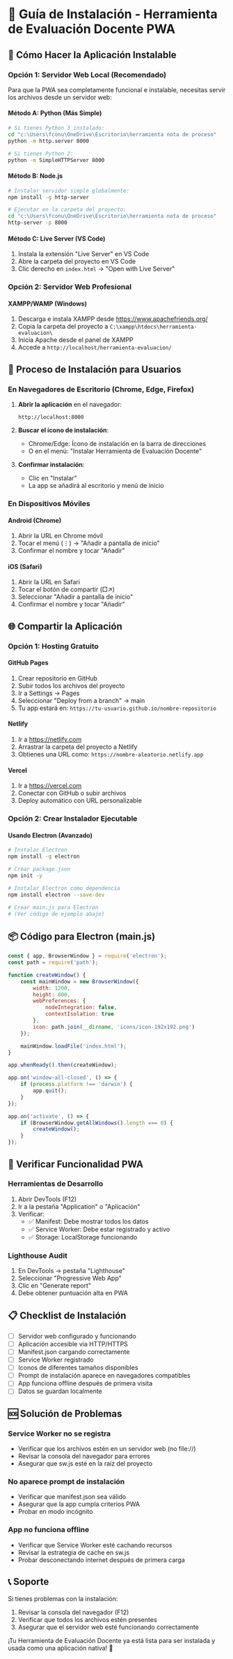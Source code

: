 # 📱 Guía de Instalación - Herramienta de Evaluación Docente PWA

## 🚀 Cómo Hacer la Aplicación Instalable

### Opción 1: Servidor Web Local (Recomendado)

Para que la PWA sea completamente funcional e instalable, necesitas servir los archivos desde un servidor web:

#### **Método A: Python (Más Simple)**
```bash
# Si tienes Python 3 instalado:
cd "c:\Users\fconu\OneDrive\Escritorio\herramienta nota de proceso"
python -m http.server 8000

# Si tienes Python 2:
python -m SimpleHTTPServer 8000
```

#### **Método B: Node.js**
```bash
# Instalar servidor simple globalmente:
npm install -g http-server

# Ejecutar en la carpeta del proyecto:
cd "c:\Users\fconu\OneDrive\Escritorio\herramienta nota de proceso"
http-server -p 8000
```

#### **Método C: Live Server (VS Code)**
1. Instala la extensión "Live Server" en VS Code
2. Abre la carpeta del proyecto en VS Code
3. Clic derecho en `index.html` → "Open with Live Server"

### Opción 2: Servidor Web Profesional

#### **XAMPP/WAMP (Windows)**
1. Descarga e instala XAMPP desde https://www.apachefriends.org/
2. Copia la carpeta del proyecto a `C:\xampp\htdocs\herramienta-evaluacion\`
3. Inicia Apache desde el panel de XAMPP
4. Accede a `http://localhost/herramienta-evaluacion/`

## 📲 Proceso de Instalación para Usuarios

### En Navegadores de Escritorio (Chrome, Edge, Firefox)

1. **Abrir la aplicación** en el navegador:
   ```
   http://localhost:8000
   ```

2. **Buscar el ícono de instalación**:
   - Chrome/Edge: Ícono de instalación en la barra de direcciones
   - O en el menú: "Instalar Herramienta de Evaluación Docente"

3. **Confirmar instalación**:
   - Clic en "Instalar"
   - La app se añadirá al escritorio y menú de inicio

### En Dispositivos Móviles

#### **Android (Chrome)**
1. Abrir la URL en Chrome móvil
2. Tocar el menú (⋮) → "Añadir a pantalla de inicio"
3. Confirmar el nombre y tocar "Añadir"

#### **iOS (Safari)**
1. Abrir la URL en Safari
2. Tocar el botón de compartir (□↗)
3. Seleccionar "Añadir a pantalla de inicio"
4. Confirmar el nombre y tocar "Añadir"

## 🌐 Compartir la Aplicación

### Opción 1: Hosting Gratuito

#### **GitHub Pages**
1. Crear repositorio en GitHub
2. Subir todos los archivos del proyecto
3. Ir a Settings → Pages
4. Seleccionar "Deploy from a branch" → main
5. Tu app estará en: `https://tu-usuario.github.io/nombre-repositorio`

#### **Netlify**
1. Ir a https://netlify.com
2. Arrastrar la carpeta del proyecto a Netlify
3. Obtienes una URL como: `https://nombre-aleatorio.netlify.app`

#### **Vercel**
1. Ir a https://vercel.com
2. Conectar con GitHub o subir archivos
3. Deploy automático con URL personalizable

### Opción 2: Crear Instalador Ejecutable

#### **Usando Electron (Avanzado)**
```bash
# Instalar Electron
npm install -g electron

# Crear package.json
npm init -y

# Instalar Electron como dependencia
npm install electron --save-dev

# Crear main.js para Electron
# (Ver código de ejemplo abajo)
```

## 📦 Código para Electron (main.js)

```javascript
const { app, BrowserWindow } = require('electron');
const path = require('path');

function createWindow() {
    const mainWindow = new BrowserWindow({
        width: 1200,
        height: 800,
        webPreferences: {
            nodeIntegration: false,
            contextIsolation: true
        },
        icon: path.join(__dirname, 'icons/icon-192x192.png')
    });

    mainWindow.loadFile('index.html');
}

app.whenReady().then(createWindow);

app.on('window-all-closed', () => {
    if (process.platform !== 'darwin') {
        app.quit();
    }
});

app.on('activate', () => {
    if (BrowserWindow.getAllWindows().length === 0) {
        createWindow();
    }
});
```

## 🔧 Verificar Funcionalidad PWA

### Herramientas de Desarrollo
1. Abrir DevTools (F12)
2. Ir a la pestaña "Application" o "Aplicación"
3. Verificar:
   - ✅ Manifest: Debe mostrar todos los datos
   - ✅ Service Worker: Debe estar registrado y activo
   - ✅ Storage: LocalStorage funcionando

### Lighthouse Audit
1. En DevTools → pestaña "Lighthouse"
2. Seleccionar "Progressive Web App"
3. Clic en "Generate report"
4. Debe obtener puntuación alta en PWA

## 📋 Checklist de Instalación

- [ ] Servidor web configurado y funcionando
- [ ] Aplicación accesible via HTTP/HTTPS
- [ ] Manifest.json cargando correctamente
- [ ] Service Worker registrado
- [ ] Iconos de diferentes tamaños disponibles
- [ ] Prompt de instalación aparece en navegadores compatibles
- [ ] App funciona offline después de primera visita
- [ ] Datos se guardan localmente

## 🆘 Solución de Problemas

### Service Worker no se registra
- Verificar que los archivos estén en un servidor web (no file://)
- Revisar la consola del navegador para errores
- Asegurar que sw.js esté en la raíz del proyecto

### No aparece prompt de instalación
- Verificar que manifest.json sea válido
- Asegurar que la app cumpla criterios PWA
- Probar en modo incógnito

### App no funciona offline
- Verificar que Service Worker esté cachando recursos
- Revisar la estrategia de cache en sw.js
- Probar desconectando internet después de primera carga

## 📞 Soporte

Si tienes problemas con la instalación:
1. Revisar la consola del navegador (F12)
2. Verificar que todos los archivos estén presentes
3. Asegurar que el servidor web esté funcionando correctamente

¡Tu Herramienta de Evaluación Docente ya está lista para ser instalada y usada como una aplicación nativa! 🎉
